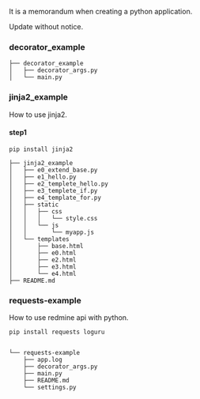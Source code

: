 It is a memorandum when creating a python application.

Update without notice.

### decorator_example

```
├── decorator_example
│   ├── decorator_args.py
│   └── main.py
```

### jinja2_example

How to use jinja2.

#### step1 

```
pip install jinja2
```

```
├── jinja2_example
│   ├── e0_extend_base.py
│   ├── e1_hello.py
│   ├── e2_templete_hello.py
│   ├── e3_templete_if.py
│   ├── e4_template_for.py
│   ├── static
│   │   ├── css
│   │   │   └── style.css
│   │   └── js
│   │       └── myapp.js
│   └── templates
│       ├── base.html
│       ├── e0.html
│       ├── e2.html
│       ├── e3.html
│       └── e4.html
├── README.md
```

### requests-example

How to use redmine api with python.


```
pip install requests loguru
```

```

└── requests-example
    ├── app.log
    ├── decorator_args.py
    ├── main.py
    ├── README.md
    └── settings.py

```
